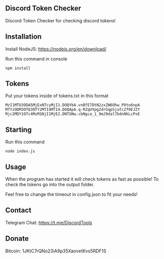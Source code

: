 ## Discord Token Checker

Discord Token Checker for checking discord tokens!

## Installation

Install NodeJS: https://nodejs.org/en/download/

Run this command in console

```
npm install
```

## Tokens

Put your tokens inside of tokens.txt in this format

```
MzI1MTU3ODA5MjExNTcyMjI1.DOQYbA.vnBfE7DtN2zxZW6Ohw_POto6npA
MTYzODM3OTQ3OTY2MTI4MTI4.DOQApA.q-RZqUVpg2drGqpSjatcZf0EJZY
Mjc2MDY1OTc4MzM1NjI1MjE2.DNTGNw.cbNgca_1_9mJ9dal7bdnNkLcPxE
```

## Starting

Run this command

```
node index.js
```

## Usage

When the program has started it will check tokens as fast as possible!
To check the tokens go into the output folder.

Feel free to change the timeout in config.json to fit your needs!

## Contact

Telegram Chat: https://t.me/DiscordTools

## Donate

Bitcoin: 1JKtC7rQNo23iA9p35XaovetKvs5RDF1S
